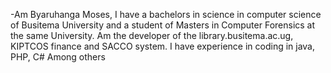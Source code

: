 -Am Byaruhanga Moses, I have a bachelors in science in computer science of Busitema University and a student of Masters in Computer Forensics at the same University. Am the developer of the library.busitema.ac.ug, KIPTCOS finance and SACCO system. I have experience in coding in java, PHP, C# Among others

<!---
moses-byaruhanga/moses-byaruhanga is a ✨ special ✨ repository because its `README.md` (this file) appears on your GitHub profile.
You can click the Preview link to take a look at your changes.
--->
